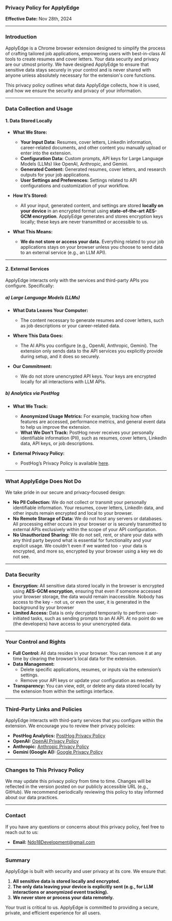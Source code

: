 ### Privacy Policy for ApplyEdge

**Effective Date:** Nov 28th, 2024

---

### Introduction
ApplyEdge is a Chrome browser extension designed to simplify the process of crafting tailored job applications, empowering users with best-in-class AI tools to create resumes and cover letters. Your data security and privacy are our utmost priority. We have designed ApplyEdge to ensure that sensitive data stays securely in your control and is never shared with anyone unless absolutely necessary for the extension's core functions.

This privacy policy outlines what data ApplyEdge collects, how it is used, and how we ensure the security and privacy of your information.

---

### Data Collection and Usage
#### 1. **Data Stored Locally**
- **What We Store:**
  - **Your Input Data:** Resumes, cover letters, LinkedIn information, career-related documents, and other content you manually upload or enter into the extension.
  - **Configuration Data:** Custom prompts, API keys for Large Language Models (LLMs) like OpenAI, Anthropic, and Gemini.
  - **Generated Content:** Generated resumes, cover letters, and research outputs for your job applications.
  - **User Settings and Preferences:** Settings related to API configurations and customization of your workflow.

- **How It’s Stored:**
  - All your input, generated content, and settings are stored **locally on your device** in an encrypted format using **state-of-the-art AES-GCM encryption**. ApplyEdge generates and stores encryption keys locally; these keys are never transmitted or accessible to us.

- **What This Means:**
  - **We do not store or access your data.** Everything related to your job applications stays on your browser unless you choose to send data to an external service (e.g., an LLM API).

---

#### 2. **External Services**
ApplyEdge interacts only with the services and third-party APIs you configure. Specifically:

##### a) **Large Language Models (LLMs)**
- **What Data Leaves Your Computer:**
  - The content necessary to generate resumes and cover letters, such as job descriptions or your career-related data.

- **Where This Data Goes:**
  - The AI APIs you configure (e.g., OpenAI, Anthropic, Gemini). The extension only sends data to the API services you explicitly provide during setup, and it does so securely.

- **Our Commitment:**
  - We do not store unencrypted API keys. Your keys are encrypted locally for all interactions with LLM APIs.

##### b) **Analytics via PostHog**
- **What We Track:**
  - **Anonymized Usage Metrics:** For example, tracking how often features are accessed, performance metrics, and general event data to help us improve the extension.
  - **What We Don’t Track:** PostHog never receives your personally identifiable information (PII), such as resumes, cover letters, LinkedIn data, API keys, or job descriptions.

- **External Privacy Policy:**
  - PostHog’s Privacy Policy is available [here](https://posthog.com/privacy).

---

### What ApplyEdge **Does Not** Do
We take pride in our secure and privacy-focused design:
- **No PII Collection:** We do not collect or transmit your personally identifiable information. Your resumes, cover letters, LinkedIn data, and other inputs remain encrypted and local to your browser.
- **No Remote Storage of Data:** We do not host any servers or databases. All processing either occurs in your browser or is securely transmitted to external APIs exclusively within the scope of your API configuration.
- **No Unauthorized Sharing:** We do not sell, rent, or share your data with any third party beyond what is essential for functionality and your explicit usage. We couldn't even if we wanted too - your data is encrypted, and more so, encrypted by your browser using a key we do not see.

---

### Data Security
- **Encryption:** All sensitive data stored locally in the browser is encrypted using **AES-GCM encryption**, ensuring that even if someone accessed your browser storage, the data would remain inaccessible. Nobody has access to the key - not us, or even the user, it is generated in the background by your browser
- **Limited Access:** Data is only decrypted temporarily to perform user-initiated tasks, such as sending prompts to an AI API. At no point do we (the developers) have access to your unencrypted data.

---

### Your Control and Rights
- **Full Control:** All data resides in your browser. You can remove it at any time by clearing the browser’s local data for the extension.
- **Data Management:**
  - Delete specific applications, resumes, or inputs via the extension’s settings.
  - Remove your API keys or update your configuration as needed.
- **Transparency:** You can view, edit, or delete any data stored locally by the extension from within the settings interface.

---

### Third-Party Links and Policies
ApplyEdge interacts with third-party services that you configure within the extension. We encourage you to review their privacy policies:
- **PostHog Analytics:** [PostHog Privacy Policy](https://posthog.com/privacy)
- **OpenAI:** [OpenAI Privacy Policy](https://openai.com/privacy)
- **Anthropic:** [Anthropic Privacy Policy](https://www.anthropic.com/terms)
- **Gemini (Google AI):** [Google Privacy Policy](https://policies.google.com/privacy)

---

### Changes to This Privacy Policy
We may update this privacy policy from time to time. Changes will be reflected in the version posted on our publicly accessible URL (e.g., GitHub). We recommend periodically reviewing this policy to stay informed about our data practices.

---

### Contact
If you have any questions or concerns about this privacy policy, feel free to reach out to us:
- **Email:** Ndo18Development@gmail.com

---

### Summary
ApplyEdge is built with security and user privacy at its core. We ensure that:
1. **All sensitive data is stored locally and encrypted.**
2. **The only data leaving your device is explicitly sent (e.g., for LLM interactions or anonymized event tracking).**
3. **We never store or process your data remotely.**

Your trust is critical to us. ApplyEdge is committed to providing a secure, private, and efficient experience for all users.
